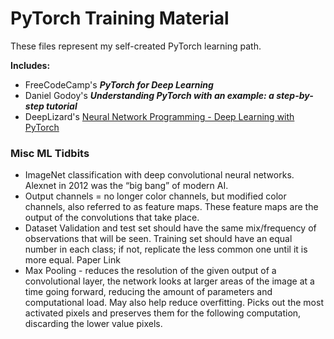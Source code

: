 # PyTorch Training Material
These files represent my self-created PyTorch learning path.

**Includes:**
* FreeCodeCamp's ***PyTorch for Deep Learning***
* Daniel Godoy's ***Understanding PyTorch with an example: a step-by-step tutorial*** 
* DeepLizard's [Neural Network Programming - Deep Learning with PyTorch](https://deeplizard.com/learn/playlist/PLZbbT5o_s2xrfNyHZsM6ufI0iZENK9xgG)


### Misc ML Tidbits
* ImageNet classification with deep convolutional neural networks. Alexnet in 2012 was the “big bang” of modern AI.
* Output channels = no longer color channels, but modified color channels, also referred to as feature maps. These feature maps are the output of the convolutions that take place. 
* Dataset Validation and test set should have the same mix/frequency of observations that will be seen. Training set should have an equal number in each class; if not, replicate the less common one until it is more equal. Paper Link
* Max Pooling - reduces the resolution of the given output of a convolutional layer, the network looks at larger  areas of the image at a time going forward, reducing the amount of parameters and computational load. May also help reduce overfitting. Picks out the most activated pixels and preserves them for the following computation, discarding the lower value pixels. 
